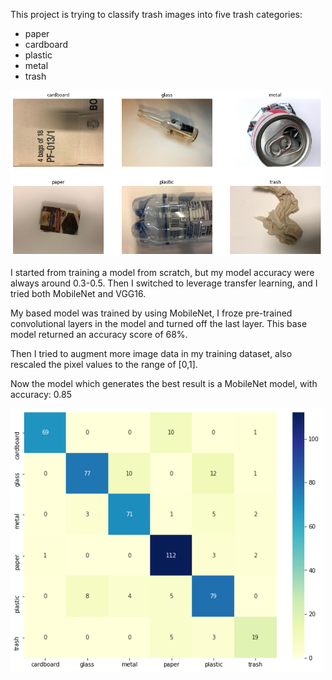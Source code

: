 This project is trying to classify trash images into five trash categories:
* paper
* cardboard
* plastic
* metal
* trash

<img src="sample_img.png" width=500>

I started from training a model from scratch, but my model accuracy were always around 0.3-0.5. Then I switched to leverage transfer learning, and I tried both MobileNet and VGG16.

My based model was trained by using MobileNet, I froze pre-trained convolutional layers in the model and turned off the last layer. This base model returned an accuracy score of 68%.

Then I tried to augment more image data in my training dataset, also rescaled the pixel values to the range of [0,1].

Now the model which generates the best result is a MobileNet model, with accuracy: 0.85

<img src="plots/cm.png" width=500>
